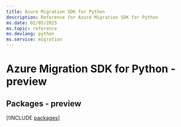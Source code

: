 ```yaml
---
title: Azure Migration SDK for Python
description: Reference for Azure Migration SDK for Python
ms.date: 02/05/2025
ms.topic: reference
ms.devlang: python
ms.service: migration
---
```

# Azure Migration SDK for Python - preview
## Packages - preview
[!INCLUDE [packages](migration-index.md)]
